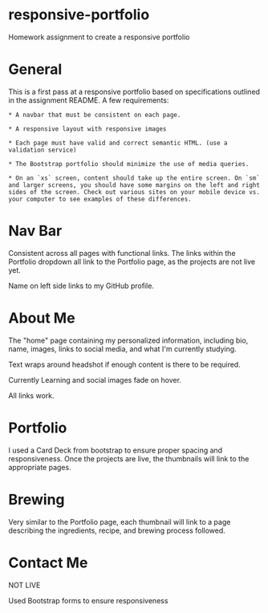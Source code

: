# responsive-portfolio

Homework assignment to create a responsive portfolio

# General

This is a first pass at a responsive portfolio based on specifications outlined in the assignment README. A few requirements:

    * A navbar that must be consistent on each page.

    * A responsive layout with responsive images

    * Each page must have valid and correct semantic HTML. (use a validation service)

    * The Bootstrap portfolio should minimize the use of media queries.

    * On an `xs` screen, content should take up the entire screen. On `sm` and larger screens, you should have some margins on the left and right sides of the screen. Check out various sites on your mobile device vs. your computer to see examples of these differences.

# Nav Bar

Consistent across all pages with functional links. The links within the Portfolio dropdown all link to the Portfolio page, as the projects are not live yet.

Name on left side links to my GitHub profile.

# About Me

The "home" page containing my personalized information, including bio, name, images, links to social media, and what I'm currently studying.

Text wraps around headshot if enough content is there to be required.

Currently Learning and social images fade on hover.

All links work.

# Portfolio

I used a Card Deck from bootstrap to ensure proper spacing and responsiveness. Once the projects are live, the thumbnails will link to the appropriate pages.

# Brewing

Very similar to the Portfolio page, each thumbnail will link to a page describing the ingredients, recipe, and brewing process followed.

# Contact Me

NOT LIVE

Used Bootstrap forms to ensure responsiveness
